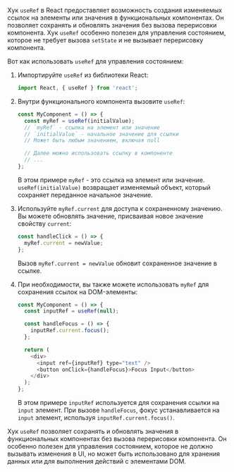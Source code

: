 Хук `useRef` в React предоставляет возможность создания изменяемых ссылок на элементы или значения в функциональных компонентах. Он позволяет сохранять и обновлять значения без вызова перерисовки компонента. Хук `useRef` особенно полезен для управления состоянием, которое не требует вызова `setState` и не вызывает перерисовку компонента.

Вот как использовать `useRef` для управления состоянием:

1. Импортируйте `useRef` из библиотеки React:

   ```javascript
   import React, { useRef } from 'react';
   ```

2. Внутри функционального компонента вызовите `useRef`:

   ```javascript
   const MyComponent = () => {
     const myRef = useRef(initialValue);
     // `myRef` - ссылка на элемент или значение
     // `initialValue` - начальное значение для ссылки
     // Может быть любым значением, включая null

     // Далее можно использовать ссылку в компоненте
     // ...
   };
   ```

   В этом примере `myRef` - это ссылка на элемент или значение. `useRef(initialValue)` возвращает изменяемый объект, который сохраняет переданное начальное значение.

3. Используйте `myRef.current` для доступа к сохраненному значению. Вы можете обновлять значение, присваивая новое значение свойству `current`:

   ```javascript
   const handleClick = () => {
     myRef.current = newValue;
   };
   ```

   Вызов `myRef.current = newValue` обновит сохраненное значение в ссылке.

4. При необходимости, вы также можете использовать `myRef` для сохранения ссылок на DOM-элементы:

   ```javascript
   const MyComponent = () => {
     const inputRef = useRef(null);

     const handleFocus = () => {
       inputRef.current.focus();
     };

     return (
       <div>
         <input ref={inputRef} type="text" />
         <button onClick={handleFocus}>Focus Input</button>
       </div>
     );
   };
   ```

   В этом примере `inputRef` используется для сохранения ссылки на `input` элемент. При вызове `handleFocus`, фокус устанавливается на `input` элемент, используя `inputRef.current.focus()`.

Хук `useRef` позволяет сохранять и обновлять значения в функциональных компонентах без вызова перерисовки компонента. Он особенно полезен для управления состоянием, которое не должно вызывать изменения в UI, но может быть использовано для хранения данных или для выполнения действий с элементами DOM.